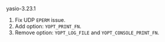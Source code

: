 yasio-3.23.1
1. Fix UDP ```EPERM``` issue.
2. Add option: ```YOPT_PRINT_FN```.
3. Remove option: ```YOPT_LOG_FILE``` and ```YOPT_CONSOLE_PRINT_FN```.
